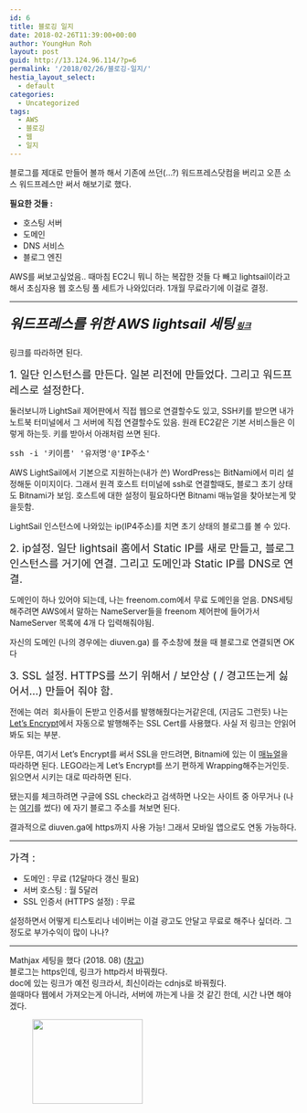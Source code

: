 ```yaml
---
id: 6
title: 블로깅 일지
date: 2018-02-26T11:39:00+00:00
author: YoungHun Roh
layout: post
guid: http://13.124.96.114/?p=6
permalink: '/2018/02/26/블로깅-일지/'
hestia_layout_select:
  - default
categories:
  - Uncategorized
tags:
  - AWS
  - 블로깅
  - 웹
  - 일지
---
```

블로그를 제대로 만들어 볼까 해서 기존에 쓰던(&#8230;?) 워드프레스닷컴을 버리고 오픈 소스 워드프레스만 써서 해보기로 했다.

**필요한 것들 :**

  * 호스팅 서버
  * 도메인
  * DNS 서비스
  * 블로그 엔진

AWS를 써보고싶었음.. 때마침 EC2니 뭐니 하는 복잡한 것들 다 빼고 lightsail이라고 해서 초심자용 웹 호스팅 풀 세트가 나와있더라. 1개월 무료라기에 이걸로 결정.

* * *

##### <span style="font-size: 18pt;">워드프레스를 위한 AWS lightsail 세팅</span> [링크](https://medium.com/unicorn-supplies/wordpress-with-aws-lightsail-a94e20d76f4c)

링크를 따라하면 된다.

<span style="font-size: 14pt;">1. 일단 인스턴스를 만든다. 일본 리전에 만들었다. 그리고 워드프레스로 설정한다.</span>

둘러보니까 LightSail 제어판에서 직접 웹으로 연결할수도 있고, SSH키를 받으면 내가 노트북 터미널에서 그 서버에 직접 연결할수도 있음. 원래 EC2같은 기본 서비스들은 이렇게 하는듯. 키를 받아서 아래처럼 쓰면 된다.

<pre>ssh -i '키이름' '유저명'@'IP주소'</pre>

AWS LightSail에서 기본으로 지원하는(내가 쓴) WordPress는 BitNami에서 미리 설정해둔 이미지이다. 그래서 원격 호스트 터미널에 ssh로 연결할때도, 블로그 초기 상태도 Bitnami가 보임. 호스트에 대한 설정이 필요하다면 Bitnami 매뉴얼을 찾아보는게 맞을듯함.

LightSail 인스턴스에 나와있는 ip(IP4주소)를 치면 초기 상태의 블로그를 볼 수 있다.



<span style="font-size: 14pt;">2. ip설정. 일단 lightsail 홈에서 Static IP를 새로 만들고, 블로그 인스턴스를 거기에 연결. 그리고 도메인과 Static IP를 DNS로 연결.</span>

도메인이 하나 있어야 되는데, 나는 freenom.com에서 무료 도메인을 얻음. DNS세팅해주려면 AWS에서 말하는 NameServer들을 freenom 제어판에 들어가서 NameServer 목록에 4개 다 입력해줘야됨.

자신의 도메인 (나의 경우에는 diuven.ga) 를 주소창에 쳤을 때 블로그로 연결되면 OK다



<span style="font-size: 14pt;">3. SSL 설정. HTTPS를 쓰기 위해서 / 보안상 ( / 경고뜨는게 싫어서&#8230;) 만들어 줘야 함.</span>

전에는 여러&nbsp; 회사들이 돈받고 인증서를 발행해줬다는거같은데, (지금도 그런듯) 나는 [Let&#8217;s Encrypt](https://letsencrypt.org/)에서 자동으로 발행해주는 SSL Cert를 사용했다. 사실 저 링크는 안읽어봐도 되는 부분.

아무튼, 여기서 Let&#8217;s Encrypt를 써서 SSL을 만드려면, Bitnami에 있는 이 [매뉴얼](https://docs.bitnami.com/centurylink/how-to/generate-install-lets-encrypt-ssl/)을 따라하면 된다. LEGO라는게 Let&#8217;s Encrypt를 쓰기 편하게 Wrapping해주는거인듯. 읽으면서 시키는 대로 따라하면 된다.

됐는지를 체크하려면 구글에 SSL check라고 검색하면 나오는 사이트 중 아무거나 (나는 [여기](https://www.sslshopper.com/ssl-checker.html)를 썼다) 에 자기 블로그 주소를 쳐보면 된다.

결과적으로 diuven.ga에 https까지 사용 가능! 그래서 모바일 앱으로도 연동 가능하다.

* * *

<span style="font-size: 14pt;">가격 :</span>

  * 도메인 : 무료 (12달마다 갱신 필요)
  * 서버 호스팅 : 월 5달러
  * SSL 인증서 (HTTPS 설정) : 무료

설정하면서 어떻게 티스토리나 네이버는 이걸 광고도 안달고 무료로 해주나 싶더라. 그정도로 부가수익이 많이 나나?

<hr class="wp-block-separator" />

Mathjax 세팅을 했다 (2018. 08) ([참고](https://docs.mathjax.org/en/v1.1-latest/platforms/wordpress.html))  
블로그는 https인데, 링크가 http라서 바꿔줬다.  
doc에 있는 링크가 예전 링크라서, 최신이라는 cdnjs로 바꿔줬다.  
쓸때마다 웹에서 가져오는게 아니라, 서버에 까는게 나을 것 같긴 한데, 시간 나면 해야겠다.<figure class="wp-block-image alignleft is-resized">

<img src="http://13.124.96.114/wp-content/uploads/2018/08/image-1.png" alt="" class="wp-image-329" width="193" height="148" /></figure>